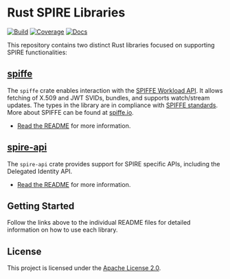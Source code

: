 # Rust SPIRE Libraries

[![Build](https://github.com/maxlambrecht/rust-spiffe/actions/workflows/ci.yml/badge.svg?branch=main)](https://github.com/maxlambrecht/rust-spiffe/actions/workflows/ci.yml?query=branch%3Amain)
[![Coverage](https://coveralls.io/repos/github/maxlambrecht/rust-spiffe/badge.svg?branch=main)](https://coveralls.io/github/maxlambrecht/rust-spiffe?branch=main)
[![Docs](https://docs.rs/spiffe/badge.svg)](https://docs.rs/spiffe/)

This repository contains two distinct Rust libraries focused on supporting SPIRE functionalities:

## [spiffe](./spiffe)

The `spiffe` crate enables interaction with
the [SPIFFE Workload API](https://github.com/spiffe/spiffe/blob/main/standards/SPIFFE_Workload_API.md). It allows
fetching of X.509 and JWT SVIDs, bundles, and supports watch/stream updates. The types in the library are in compliance
with [SPIFFE standards](https://github.com/spiffe/spiffe/tree/main/standards). More about SPIFFE can be found
at [spiffe.io](https://spiffe.io/).

- [Read the README](./spiffe/README.md) for more information.

## [spire-api](./spire-api)

The `spire-api` crate provides support for SPIRE specific APIs, including the Delegated Identity API.

- [Read the README](./spire-api/README.md) for more information.

## Getting Started

Follow the links above to the individual README files for detailed information on how to use each library.

## License

This project is licensed under the [Apache License 2.0](./LICENSE).
